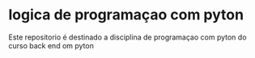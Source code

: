 # logica de programaçao com pyton

Este repositorio é destinado a disciplina de programaçao com pyton do curso back end om pyton

